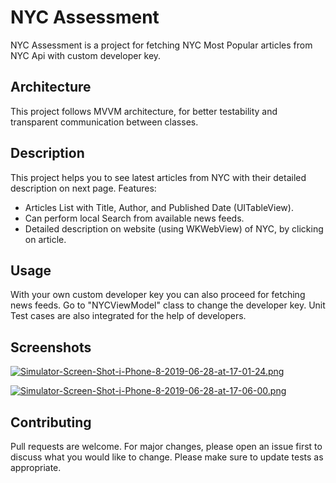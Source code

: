# NYC Assessment

NYC Assessment is a project for fetching NYC Most Popular articles from NYC Api with custom developer key.

## Architecture

This project follows MVVM architecture, for better testability and transparent communication between classes.

## Description

This project helps you to see latest articles from NYC with their detailed description on next page.
Features:
- Articles List with Title, Author, and Published Date (UITableView).
- Can perform local Search from available news feeds.
- Detailed description on website (using WKWebView) of NYC, by clicking on article.

## Usage

With your own custom developer key you can also proceed for fetching news feeds. 
Go to "NYCViewModel" class to change the developer key.
Unit Test cases are also integrated for the help of developers.

## Screenshots

[![Simulator-Screen-Shot-i-Phone-8-2019-06-28-at-17-01-24.png](https://i.postimg.cc/CLQkV1mr/Simulator-Screen-Shot-i-Phone-8-2019-06-28-at-17-01-24.png)](https://postimg.cc/8jLjR18L)


[![Simulator-Screen-Shot-i-Phone-8-2019-06-28-at-17-06-00.png](https://i.postimg.cc/rwv8cX6L/Simulator-Screen-Shot-i-Phone-8-2019-06-28-at-17-06-00.png)](https://postimg.cc/5XScqrNP)


## Contributing

Pull requests are welcome. For major changes, please open an issue first to discuss what you would like to change.
Please make sure to update tests as appropriate.
